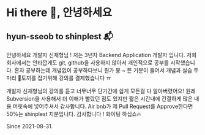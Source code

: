 # Hi there 👋, 안녕하세요

## hyun-sseob to shinplest 📬

안녕하세요 개발자 신재형님 !
저는 3년차 Backend Application 개발자 입니다. 저희 회사에서는 안타깝게도 git, github을 사용하지 않아서
개인적으로 공부를 시작했습니다. 혼자 공부하는데 개념없이 공부하다보니 뭔가 붕 ~ 뜬 기분이 들어서 개념과 실습 두마리 🐰토끼를 잡기위해  강의를 결제했습니다 ㅠ

개발자 신재형님의 강의를 듣고 너무너무 단기간에 쉽게 모든걸 다 알아버렸어요! 원래 Subversion을 
사용해서 더 이해가 빨랐던 점도 있지만 짧은 시간내에 간결하게 많은 내용 머릿속에 넣어주셔서 감사합니다.
Air bnb가 제 Pull Request를 Approve한다면 50%는 shinplest 지분입니다. 감사합니다 ! 화이팅 하십쇼🔥

Since 2021-08-31.


